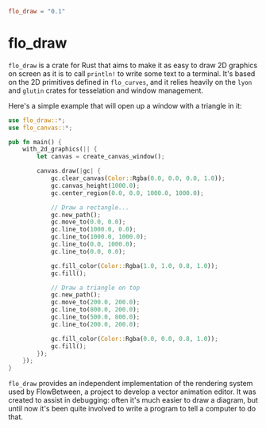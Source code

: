 ```toml
flo_draw = "0.1"
```

# flo_draw

`flo_draw` is a crate for Rust that aims to make it as easy to draw 2D graphics on screen
as it is to call `println!` to write some text to a terminal. It's based on the 2D primitives
defined in `flo_curves`, and it relies heavily on the `lyon` and `glutin` crates for tesselation
and window management.

Here's a simple example that will open up a window with a triangle in it:

```Rust
use flo_draw::*;
use flo_canvas::*;

pub fn main() {
    with_2d_graphics(|| {
        let canvas = create_canvas_window();

        canvas.draw(|gc| {
            gc.clear_canvas(Color::Rgba(0.0, 0.0, 0.0, 1.0));
            gc.canvas_height(1000.0);
            gc.center_region(0.0, 0.0, 1000.0, 1000.0);

            // Draw a rectangle...
            gc.new_path();
            gc.move_to(0.0, 0.0);
            gc.line_to(1000.0, 0.0);
            gc.line_to(1000.0, 1000.0);
            gc.line_to(0.0, 1000.0);
            gc.line_to(0.0, 0.0);

            gc.fill_color(Color::Rgba(1.0, 1.0, 0.8, 1.0));
            gc.fill();

            // Draw a triangle on top
            gc.new_path();
            gc.move_to(200.0, 200.0);
            gc.line_to(800.0, 200.0);
            gc.line_to(500.0, 800.0);
            gc.line_to(200.0, 200.0);

            gc.fill_color(Color::Rgba(0.0, 0.0, 0.8, 1.0));
            gc.fill();
        });
    });
}
```

`flo_draw` provides an independent implementation of the rendering system used by FlowBetween, a
project to develop a vector animation editor. It was created to assist in debugging: often it's
much easier to draw a diagram, but until now it's been quite involved to write a program to tell
a computer to do that.
